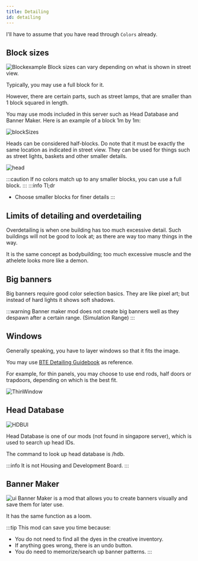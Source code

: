 ```yaml
---
title: Detailing
id: detailing
---
```

I'll have to assume that you have read through `Colors` already.

## Block sizes
![Blockexample](@site/static/media/docs/builder-guide/headSizes.png)
Block sizes can vary depending on what is shown in street view.

Typically, you may use a full block for it.

However, there are certain parts, such as street lamps, that are smaller than 1 block squared in length. 

You may use mods included in this server such as Head Database and Banner Maker. Here is an example of a block 1m by 1m:

![blockSizes](@site/static/media/docs/builder-guide/new_netherrack.png) 

Heads can be considered half-blocks. Do note that it must be exactly the same location as indicated in street view. They can be used for things such as street lights, baskets and other smaller details.

![head](@site/static/media/docs/builder-guide/steve-head.png)

:::caution
If no colors match up to any smaller blocks, you can use a full block.
:::
:::info Tl;dr
- Choose smaller blocks for finer details
:::

## Limits of detailing and overdetailing
Overdetailing is when one building has too much excessive detail. Such buildings will not be good to look at; as there are way too many things in the way.

It is the same concept as bodybuilding; too much excessive muscle and the athelete looks more like a demon.

## Big banners
Big banners require good color selection basics. They are like pixel art; but instead of hard lights it shows soft shadows.

:::warning
Banner maker mod does not create big banners well as they despawn after a certain range. (Simulation Range)
:::

## Windows
Generally speaking, you have to layer windows so that it fits the image.

You may use [BTE Detailing Guidebook](https://docs.google.com/document/d/1gt8loTr0mIzT2-ACL82F851R4VaPOVlCDQ2ih45RTrU/edit) as reference. 

For example, for thin panels, you may choose to use end rods, half doors or trapdoors, depending on which is the best fit. 

![ThinWindow](@site/static/media/docs/builder-guide/thinWindow.PNG)

## Head Database

![HDBUI](@site/static/media/docs/builder-guide/headDB.PNG)

Head Database is one of our mods (not found in singapore server), which is used to search up head IDs.

The command to look up head database is /hdb.

:::info
It is not Housing and Development Board.
:::

## Banner Maker
![ui](@site/static/media/docs/builder-guide/bannerMakerUI.png)
Banner Maker is a mod that allows you to create banners visually and save them for later use.

It has the same function as a loom.

:::tip This mod can save you time because:
  - You do not need to find all the dyes in the creative inventory.
  - If anything goes wrong, there is an undo button.
  - You do need to memorize/search up banner patterns.
:::